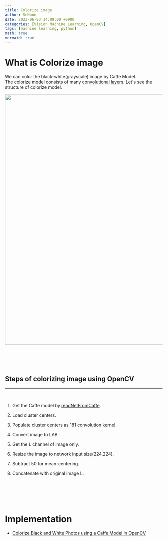 ```yaml
---
title: Colorize image
author: SeHoon
date: 2023-06-03 14:09:00 +0900
categories: [Vision Machine Learning, OpenCV]
tags: [machine learning, python]
math: true
mermaid: true
---
```


# What is Colorize image

We can color the black-white(grayscale) image by Caffe Model. <br>
The colorize model consists of many [convolutional layers](https://csh970605.github.io/posts/CNN/). Let's see the structure of colorize model.

<center>
<img src="https://github.com/csh970605/csh970605.github.io/assets/28240052/8e40261b-9297-403c-8508-c2b269724a17" width=800>
</center>
<br><br>
<br><br>

## Steps of colorizing image using OpenCV
---
<br>

1. Get the Caffe model by [readNetFromCaffe](https://csh970605.github.io/posts/readNetFromCaffe/).

2. Load cluster centers.

3. Populate cluster centers as 181 convolution kernel.

4. Convert image to LAB.

5. Get the L channel of image only.

6. Resize the image to network input size(224,224).

7. Subtract 50 for mean-centering.

8. Concatenate with original image L.

<br><br>
<br><br>

# Implementation

+ [Colorize Black and White Photos using a Caffe Model in OpenCV](https://github.com/csh970605/Modern_Computer_Vision/blob/main/OpenCV/36.%20Colorize%20Black%20and%20White%20Photos%20using%20a%20Caffe%20Model%20in%20OpenCV.ipynb)